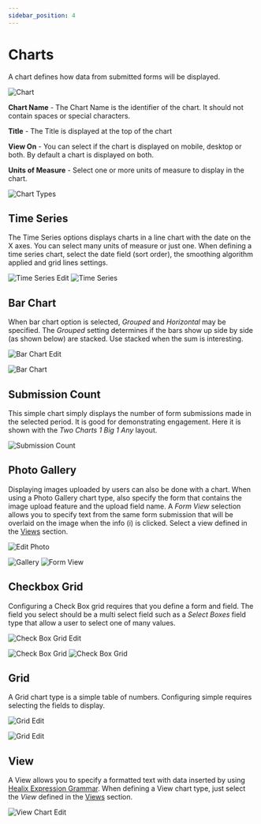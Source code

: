 ```yaml
---
sidebar_position: 4
---
```


 # Charts

A chart defines how data from submitted forms will be displayed.

 ![Chart](img/chart-edit.png) 

**Chart Name** - The Chart Name is the identifier of the chart.  It should not contain spaces or special characters.

**Title** - The Title is displayed at the top of the chart

**View On** - You can select if the chart is displayed on mobile, desktop or both.  By default a chart is displayed on both.

**Units of Measure** - Select one or more units of measure to display in the chart.

 ![Chart Types](img/chart-types.png)

## Time Series

The Time Series options displays charts in a line chart with the date on the X axes.  You can select many units of measure or just one.  When defining a time series chart, select the date field (sort order), the smoothing algorithm applied and grid lines settings.

![Time Series Edit](img/time-series-edit.png)
![Time Series](img/line-chart-one.png)

## Bar Chart

When bar chart option is selected, *Grouped* and *Horizontal* may be specified.  The *Grouped* setting determines if the bars show up side by side (as shown below) are stacked.  Use stacked when the sum is interesting. 

![Bar Chart Edit](img/bar-chart-edit.png)

![Bar Chart](img/bar-chart-grouped.png)

## Submission Count

This simple chart simply displays the number of form submissions made in the selected period.  It is good for demonstrating engagement. Here it is shown with the *Two Charts 1 Big 1 Any* layout.

![Submission Count](img/submission-count.png)

## Photo Gallery

Displaying images uploaded by users can also be done with a chart.  When using a Photo Gallery chart type, also specify the form that contains the image upload feature and the upload field name.  A *Form View* selection allows you to specify text from the same form submission that will be overlaid on the image when the info (i) is clicked. Select a view defined in the [Views](./views) section.

![Edit Photo](img/image-edit.png)

![Gallery](img/gallery.png)
![Form View](img/image-form-view.png)

## Checkbox Grid

Configuring a Check Box grid requires that you define a form and field.  The field you select should be a multi select field such as a *Select Boxes* field type that allow a user to select one of many values.

![Check Box Grid Edit](img/check-box-grid-edit.png)

![Check Box Grid](img/check-box-grid.png)
![Check Box Grid](img/check-box-grid2.png) 

## Grid

A Grid chart type is a simple table of numbers.  Configuring simple requires selecting the fields to display.

![Grid Edit](img/grid-edit.png)

![Grid Edit](img/grid.png)

## View

A View allows you to specify a formatted text with data inserted by using [Healix Expression Grammar](/docs/dynamic-data-model/healix-calculation-grammar).  When defining a View chart type, just select the *View* defined in the [Views](./views) section.

![View Chart Edit](img/view-chart-edit.png)


